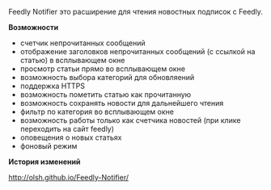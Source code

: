 Feedly Notifier это расширение для чтения новостных подписок с Feedly.

**Возможности**

- счетчик непрочитанных сообщений
- отображение заголовков непрочитанных сообщений (с ссылкой на статью) в всплывающем окне
- просмотр статьи прямо во всплывающем окне
- возможность выбора категорий для обновляений
- поддержка HTTPS
- возможность пометить статью как прочитанную
- возможность сохранять новости для дальнейшего чтения
- фильтр по категория во всплывающем окне
- возможность работы только как счетчика новостей (при клике переходить на сайт feedly)
- оповещения о новых статьях
- фоновый режим

**История изменений**

http://olsh.github.io/Feedly-Notifier/